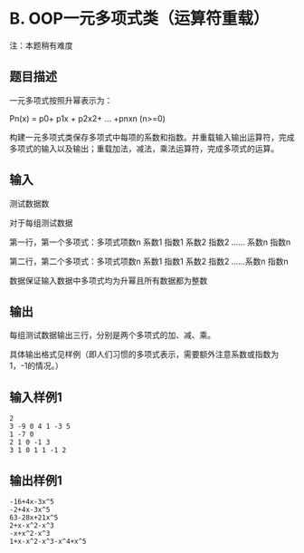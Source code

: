 # B. OOP一元多项式类（运算符重载）

注：本题稍有难度

## 题目描述

一元多项式按照升幂表示为：

Pn(x) = p0+ p1x + p2x2+ … +pnxn (n>=0)

构建一元多项式类保存多项式中每项的系数和指数。并重载输入输出运算符，完成多项式的输入以及输出；重载加法，减法，乘法运算符，完成多项式的运算。

## 输入

测试数据数

对于每组测试数据

第一行，第一个多项式：多项式项数n 系数1 指数1 系数2 指数2 ...... 系数n 指数n

第二行，第二个多项式：多项式项数n 系数1 指数1 系数2 指数2 ......系数n 指数n

数据保证输入数据中多项式均为升幂且所有数据都为整数

 

## 输出

每组测试数据输出三行，分别是两个多项式的加、减、乘。

具体输出格式见样例（即人们习惯的多项式表示，需要额外注意系数或指数为1，-1的情况。）



## 输入样例1 

```
2
3 -9 0 4 1 -3 5
1 -7 0
2 1 0 -1 3
3 1 0 1 1 -1 2
```

## 输出样例1

```
-16+4x-3x^5
-2+4x-3x^5
63-28x+21x^5
2+x-x^2-x^3
-x+x^2-x^3
1+x-x^2-x^3-x^4+x^5
```

